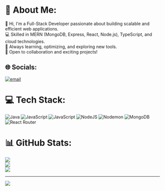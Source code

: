 # 💫 About Me:
👋 Hi, I'm a Full-Stack Developer passionate about building scalable and efficient web applications.<br>💻 Skilled in MERN (MongoDB, Express, React, Node.js), TypeScript, and cloud technologies.<br>🚀 Always learning, optimizing, and exploring new tools.<br>🔗 Open to collaboration and exciting projects!


## 🌐 Socials:
[![email](https://img.shields.io/badge/Email-D14836?logo=gmail&logoColor=white)](mailto:sahilrav2002@gmail.com) 

# 💻 Tech Stack:
![Java](https://img.shields.io/badge/java-%23ED8B00.svg?style=for-the-badge&logo=openjdk&logoColor=white) ![JavaScript](https://img.shields.io/badge/javascript-%23323330.svg?style=for-the-badge&logo=javascript&logoColor=%23F7DF1E) ![JavaScript](https://img.shields.io/badge/javascript-%23323330.svg?style=for-the-badge&logo=javascript&logoColor=%23F7DF1E) ![NodeJS](https://img.shields.io/badge/node.js-6DA55F?style=for-the-badge&logo=node.js&logoColor=white) ![Nodemon](https://img.shields.io/badge/NODEMON-%23323330.svg?style=for-the-badge&logo=nodemon&logoColor=%BBDEAD) ![MongoDB](https://img.shields.io/badge/MongoDB-%234ea94b.svg?style=for-the-badge&logo=mongodb&logoColor=white) ![React Router](https://img.shields.io/badge/React_Router-CA4245?style=for-the-badge&logo=react-router&logoColor=white)
# 📊 GitHub Stats:
![](https://github-readme-stats.vercel.app/api?username=sahil1331be22&theme=dark&hide_border=false&include_all_commits=false&count_private=false)<br/>
![](https://nirzak-streak-stats.vercel.app/?user=sahil1331be22&theme=dark&hide_border=false)<br/>
![](https://github-readme-stats.vercel.app/api/top-langs/?username=sahil1331be22&theme=dark&hide_border=false&include_all_commits=false&count_private=false&layout=compact)

---
[![](https://visitcount.itsvg.in/api?id=sahil1331be22&icon=0&color=0)](https://visitcount.itsvg.in)

<!-- Proudly created with GPRM ( https://gprm.itsvg.in ) -->
